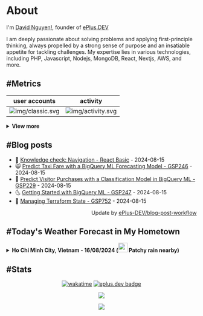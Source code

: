 # About

I'm [David Nguyen!](https://github.com/hoangsvit), founder of [ePlus.DEV](https://eplus.dev)

I am deeply passionate about solving problems and applying first-principle thinking, always propelled by a strong sense
of purpose and an insatiable appetite for tackling challenges. My expertise lies in various technologies, including PHP,
Javascript, Nodejs, MongoDB, React, Nextjs, AWS, and more.

## #Metrics

| user accounts | activity |
| ------------- | ------------- |
| ![img/classic.svg](https://metrics.eplus.dev//img/classic.svg) | ![img/activity.svg](https://metrics.eplus.dev//img/activity.svg) |

<details>
  <summary><b>View more</b></summary>

  | wakatime | languages |
  | ------------- | ------------- |
  | ![img/wakatime.svg](https://metrics.eplus.dev//img/wakatime.svg) | ![img/languages.svg](https://metrics.eplus.dev//img/languages.svg) |

  | achievements | followers |
  | ------------- | ------------- |
  | ![img/achievements.compact.svg](https://metrics.eplus.dev/img/achievements.compact.svg) | ![img/people.followers.svg](https://metrics.eplus.dev//img/people.followers.svg) |
</details>

## #Blog posts
- 🧰 [Knowledge check: Navigation - React Basic](https://eplus.dev/knowledge-check-navigation-react-basic) - 2024-08-15 
- 😺 [Predict Taxi Fare with a BigQuery ML Forecasting Model - GSP246](https://eplus.dev/predict-taxi-fare-with-a-bigquery-ml-forecasting-model-gsp246) - 2024-08-15 
- 🗽 [Predict Visitor Purchases with a Classification Model in BigQuery ML - GSP229](https://eplus.dev/predict-visitor-purchases-with-a-classification-model-in-bigquery-ml-gsp229) - 2024-08-15 
- 🌜 [Getting Started with BigQuery ML - GSP247](https://eplus.dev/getting-started-with-bigquery-ml-gsp247) - 2024-08-15 
- 📝 [Managing Terraform State - GSP752](https://eplus.dev/managing-terraform-state-gsp752) - 2024-08-15 

<div align="right">
  Update by <a target="_blank"
    href="https://github.com/ePlus-DEV/blog-post-workflow">ePlus-DEV/blog-post-workflow</a>
</div>

## #Today's Weather Forecast in My Hometown



<details>
  <summary><b>Ho Chi Minh City, Vietnam - 16/08/2024 (<img src="https://cdn.weatherapi.com/weather/64x64/day/176.png" width="25" /> Patchy rain nearby)</b></summary>


<table>
    <tr>
        <th>Hour</th>
        <td>00:00</td><td>01:00</td><td>02:00</td><td>03:00</td><td>04:00</td><td>05:00</td><td>06:00</td><td>07:00</td><td>08:00</td><td>09:00</td><td>10:00</td><td>11:00</td><td>12:00</td><td>13:00</td><td>14:00</td><td>15:00</td><td>16:00</td><td>17:00</td><td>18:00</td><td>19:00</td><td>20:00</td><td>21:00</td><td>22:00</td><td>23:00</td>
    </tr>
    <tr>
        <th>Weather</th>
        <td><img src="https://cdn.weatherapi.com/weather/64x64/night/116.png"></img></td><td><img src="https://cdn.weatherapi.com/weather/64x64/night/113.png"></img></td><td><img src="https://cdn.weatherapi.com/weather/64x64/night/116.png"></img></td><td><img src="https://cdn.weatherapi.com/weather/64x64/night/116.png"></img></td><td><img src="https://cdn.weatherapi.com/weather/64x64/night/116.png"></img></td><td><img src="https://cdn.weatherapi.com/weather/64x64/night/116.png"></img></td><td><img src="https://cdn.weatherapi.com/weather/64x64/day/116.png"></img></td><td><img src="https://cdn.weatherapi.com/weather/64x64/day/116.png"></img></td><td><img src="https://cdn.weatherapi.com/weather/64x64/day/113.png"></img></td><td><img src="https://cdn.weatherapi.com/weather/64x64/day/116.png"></img></td><td><img src="https://cdn.weatherapi.com/weather/64x64/day/176.png"></img></td><td><img src="https://cdn.weatherapi.com/weather/64x64/day/116.png"></img></td><td><img src="https://cdn.weatherapi.com/weather/64x64/day/176.png"></img></td><td><img src="https://cdn.weatherapi.com/weather/64x64/day/119.png"></img></td><td><img src="https://cdn.weatherapi.com/weather/64x64/day/263.png"></img></td><td><img src="https://cdn.weatherapi.com/weather/64x64/day/176.png"></img></td><td><img src="https://cdn.weatherapi.com/weather/64x64/day/353.png"></img></td><td><img src="https://cdn.weatherapi.com/weather/64x64/day/353.png"></img></td><td><img src="https://cdn.weatherapi.com/weather/64x64/day/176.png"></img></td><td><img src="https://cdn.weatherapi.com/weather/64x64/night/353.png"></img></td><td><img src="https://cdn.weatherapi.com/weather/64x64/night/116.png"></img></td><td><img src="https://cdn.weatherapi.com/weather/64x64/night/113.png"></img></td><td><img src="https://cdn.weatherapi.com/weather/64x64/night/116.png"></img></td><td><img src="https://cdn.weatherapi.com/weather/64x64/night/113.png"></img></td>
    </tr>
    <tr>
        <th>Condition</th>
        <td width="200px">Partly Cloudy </td><td width="200px">Clear </td><td width="200px">Partly Cloudy </td><td width="200px">Partly Cloudy </td><td width="200px">Partly Cloudy </td><td width="200px">Partly Cloudy </td><td width="200px">Partly Cloudy </td><td width="200px">Partly Cloudy </td><td width="200px">Sunny</td><td width="200px">Partly Cloudy </td><td width="200px">Patchy rain nearby</td><td width="200px">Partly cloudy</td><td width="200px">Patchy rain nearby</td><td width="200px">Cloudy </td><td width="200px">Patchy light drizzle</td><td width="200px">Patchy rain nearby</td><td width="200px">Light rain shower</td><td width="200px">Light rain shower</td><td width="200px">Patchy rain nearby</td><td width="200px">Light rain shower</td><td width="200px">Partly Cloudy </td><td width="200px">Clear </td><td width="200px">Partly Cloudy </td><td width="200px">Clear </td>
    </tr>
    <tr>
        <th>Temperature</th>
        <td>27.1 °C</td><td>26.7 °C</td><td>26.4 °C</td><td>26.2 °C</td><td>26 °C</td><td>25.9 °C</td><td>25.9 °C</td><td>27.2 °C</td><td>28.9 °C</td><td>30.4 °C</td><td>31.9 °C</td><td>33.3 °C</td><td>33.9 °C</td><td>33.8 °C</td><td>32.7 °C</td><td>32.3 °C</td><td>32.6 °C</td><td>31.1 °C</td><td>29.7 °C</td><td>28 °C</td><td>27.7 °C</td><td>27.3 °C</td><td>27 °C</td><td>26.7 °C</td>
    </tr>
    <tr>
        <th>Wind</th>
        <td>9 kph</td><td>9 kph</td><td>9 kph</td><td>8.3 kph</td><td>7.2 kph</td><td>5.8 kph</td><td>5 kph</td><td>6.1 kph</td><td>7.6 kph</td><td>8.3 kph</td><td>9.4 kph</td><td>15.1 kph</td><td>9.7 kph</td><td>10.8 kph</td><td>11.5 kph</td><td>9.4 kph</td><td>9.4 kph</td><td>9.7 kph</td><td>10.4 kph</td><td>12.2 kph</td><td>11.5 kph</td><td>12.2 kph</td><td>11.2 kph</td><td>9.4 kph</td>
    </tr>
</table>


<div align="right">
  Updated at: 2024-08-16T04:33:36Z - by <a target="_blank"
    href="https://github.com/ePlus-DEV/weather-forecast">ePlus-DEV/weather-forecast</a>
</div>
</details>


## #Stats
<div align="center">

[![wakatime](https://wakatime.com/badge/user/e0aaeeb0-6b00-4a68-93a3-146329e5281e.svg)](https://wakatime.com/@e0aaeeb0-6b00-4a68-93a3-146329e5281e) [![eplus.dev badge](https://user-badge.eplus.dev/vietnam/hoangsvit.svg)](https://user-badge.eplus.dev/vietnam/hoangsvit)

![](https://komarev.com/ghpvc/?username=hoangsvit&style=for-the-badge)

[![](https://s11.flagcounter.com/count/1xO8/bg_FFFFFF/txt_000000/border_CCCCCC/columns_2/maxflags_10/viewers_3/labels_1/pageviews_1/flags_1/percent_0/)](https://s11.flagcounter.com/more/1xO8/)
</div>
